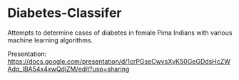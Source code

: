# Diabetes-Classifer
Attempts to determine cases of diabetes in female Pima Indians with various machine learning algorithms.

Presentation: https://docs.google.com/presentation/d/1crPGseCwvsXyK50GeGDdsHcZWAdq_IBA54x4xwQdjZM/edit?usp=sharing
